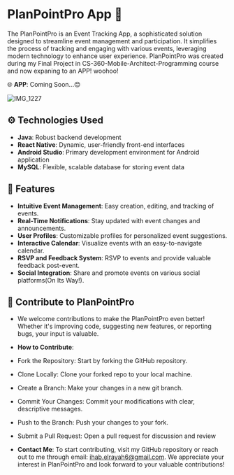 # PlanPointPro App 🎯

The PlanPointPro is an Event Tracking App, a sophisticated solution designed to streamline event management and participation. It simplifies the process of tracking and engaging with various events, leveraging modern technology to enhance user experience. PlanPointPro was created during my Final Project in CS-360-Mobile-Architect-Programming course and now expaning to an APP! woohoo!  

  
🌐 **APP**: Coming Soon...😊 
  
![IMG_1227](https://github.com/ihab-elrayah/PlanPointPro-App/assets/127975319/3d0d95fc-758e-4e4d-bacc-dabe423e321e)



## ⚙️ Technologies Used

- **Java**: Robust backend development
- **React Native**: Dynamic, user-friendly front-end interfaces
- **Android Studio**: Primary development environment for Android application
- **MySQL**: Flexible, scalable database for storing event data

## 🥁 Features

- **Intuitive Event Management**: Easy creation, editing, and tracking of events.
- **Real-Time Notifications**: Stay updated with event changes and announcements.
- **User Profiles**: Customizable profiles for personalized event suggestions.
- **Interactive Calendar**: Visualize events with an easy-to-navigate calendar.
- **RSVP and Feedback System**: RSVP to events and provide valuable feedback post-event.
- **Social Integration**: Share and promote events on various social platforms(On Its Way!).


## 🗽 Contribute to PlanPointPro

- We welcome contributions to make the PlanPointPro even better! Whether it's improving code, suggesting new features, or reporting bugs, your input is valuable.

- **How to Contribute**:
- Fork the Repository: Start by forking the GitHub repository.
- Clone Locally: Clone your forked repo to your local machine.
- Create a Branch: Make your changes in a new git branch.
- Commit Your Changes: Commit your modifications with clear, descriptive messages.
- Push to the Branch: Push your changes to your fork.
- Submit a Pull Request: Open a pull request for discussion and review

- **Contact Me**: To start contributing, visit my GitHub repository or reach out to me through email: ihab.elrayah6@gmail.com. We appreciate your interest in PlanPointPro and look forward to your valuable contributions!
